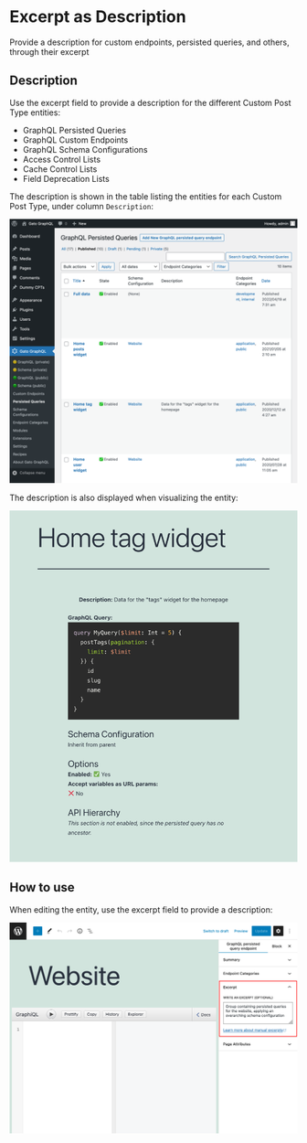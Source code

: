 # Excerpt as Description

Provide a description for custom endpoints, persisted queries, and others, through their excerpt

## Description

Use the excerpt field to provide a description for the different Custom Post Type entities:

- GraphQL Persisted Queries
- GraphQL Custom Endpoints
- GraphQL Schema Configurations
- Access Control Lists
- Cache Control Lists
- Field Deprecation Lists

The description is shown in the table listing the entities for each Custom Post Type, under column `Description`:

<div class="img-width-1024" markdown=1>

![Persisted queries with description](../../images/persisted-queries-page.png "Persisted queries with description")

</div>

The description is also displayed when visualizing the entity:

<div class="img-width-1024" markdown=1>

![Persisted query source with description](../../images/persisted-query-source.png "Persisted query source with description")

</div>

## How to use

When editing the entity, use the excerpt field to provide a description:

<div class="img-width-1024" markdown=1>

![Excerpt as description](../../images/excerpt-as-description.png "Excerpt as description")

</div>
